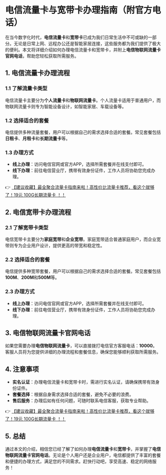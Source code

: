 # 电信流量卡与宽带卡办理指南（附官方电话）

在当今数字化时代，**电信流量卡**和**宽带卡**已成为我们日常生活中不可或缺的一部分。无论是日常上网、远程办公还是智能家居连接，这些服务都为我们提供了极大的便利。本文将详细介绍如何办理电信流量卡和宽带卡，并附上**电信物联网流量卡官网电话**，帮助您轻松获取所需服务。

## 1. 电信流量卡办理流程

### 1.1 了解流量卡类型
电信流量卡主要分为**个人流量卡**和**物联网流量卡**。个人流量卡适用于普通用户，而物联网流量卡则专为智能设备设计，如智能家居、车载设备等。

### 1.2 选择适合的套餐
电信提供多种流量套餐，用户可以根据自己的需求选择合适的套餐。常见套餐包括**日租卡**、**月租卡**和**长期流量卡**等。

### 1.3 办理方式
- **线上办理**：访问电信官网或官方APP，选择所需套餐并在线支付即可。
- **线下办理**：前往电信营业厅，携带有效身份证件，工作人员将协助您完成办理。

👉 [【建议收藏】最全聚合流量卡指南来啦！高性价比流量卡推荐，看这个就够了！19元 100G长期流量卡 ！！](https://bit.ly/Liuliangka)

## 2. 电信宽带卡办理流程

### 2.1 了解宽带卡类型
电信宽带卡主要分为**家庭宽带**和**企业宽带**。家庭宽带适合普通家庭用户，而企业宽带则专为企业用户设计，提供更高的带宽和稳定性。

### 2.2 选择适合的套餐
电信提供多种宽带套餐，用户可以根据自己的需求选择合适的套餐。常见套餐包括**100M**、**200M**和**500M**等。

### 2.3 办理方式
- **线上办理**：访问电信官网或官方APP，选择所需套餐并在线支付即可。
- **线下办理**：前往电信营业厅，携带有效身份证件，工作人员将协助您完成办理。

## 3. 电信物联网流量卡官网电话

如果您需要办理**电信物联网流量卡**，可以直接拨打电信官方客服电话：**10000**。客服人员将为您提供详细的办理流程和套餐信息，确保您能够顺利获取所需服务。

## 4. 注意事项

- **实名认证**：办理电信流量卡和宽带卡时，需进行实名认证，请确保携带有效身份证件。
- **套餐选择**：根据自身需求选择合适的套餐，避免不必要的浪费。
- **售后服务**：办理后如有任何问题，可随时联系电信客服，获取专业帮助。

👉 [【建议收藏】最全聚合流量卡指南来啦！高性价比流量卡推荐，看这个就够了！19元 100G长期流量卡 ！！](https://bit.ly/Liuliangka)

## 5. 总结

通过本文的介绍，相信您已经了解了如何办理**电信流量卡**和**宽带卡**，并掌握了**电信物联网流量卡官网电话**。无论是个人用户还是企业用户，电信都提供了丰富的套餐和便捷的办理方式，满足您的不同需求。赶快行动吧，享受高速、稳定的网络服务！
